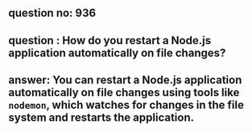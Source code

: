 
      
## question no: 936

## question : How do you restart a Node.js application automatically on file changes?

## answer: You can restart a Node.js application automatically on file changes using tools like `nodemon`, which watches for changes in the file system and restarts the application.
      